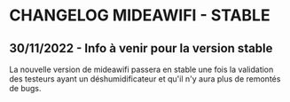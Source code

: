 
# CHANGELOG MIDEAWIFI - STABLE

## 30/11/2022 - Info à venir pour la version stable  

La nouvelle version de mideawifi passera en stable une fois la validation des testeurs ayant un déshumidificateur et qu'il n'y aura plus de remontés de bugs. 
